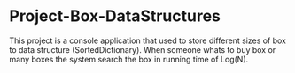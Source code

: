 # Project-Box-DataStructures
This project is a console application that used to store different sizes of box to data structure (SortedDictionary). When someone whats to buy box or many boxes the system search the box in running time of Log(N).
